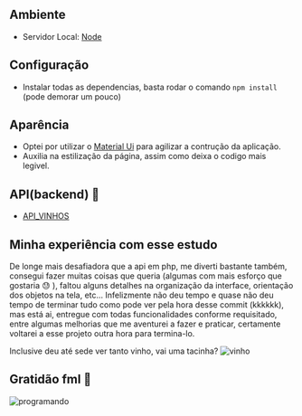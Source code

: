 ## Ambiente
   - Servidor Local: [Node](https://nodejs.org/en/download/)

## Configuração
   - Instalar todas as dependencias, basta rodar o comando ``` npm install ``` (pode demorar um pouco)
   
## Aparência
   - Optei por utilizar o [Material Ui](https://material-ui.com) para agilizar a contrução da aplicação.
   - Auxilia na estilização da página, assim como deixa o codigo mais legivel.

## API(backend) 👾
   - [API_VINHOS](https://github.com/Xeubaka/api_vinhos)

## Minha experiência com esse estudo

De longe mais desafiadora que a api em php, me diverti bastante também, consegui fazer muitas coisas que queria (algumas com mais esforço que gostaria :sweat: ), faltou alguns detalhes na organização da interface, orientação dos objetos na tela, etc... Infelizmente não deu tempo e quase não deu tempo de terminar tudo como pode ver pela hora desse commit (kkkkkk), mas está ai, entregue com todas funcionalidades conforme requisitado, entre algumas melhorias que me aventurei a fazer e praticar, certamente voltarei a esse projeto outra hora para termina-lo.

Inclusive deu até sede ver tanto vinho, vai uma tacinha?
![vinho](https://www.elle.pt/2016/wp-content/uploads/2018/09/vinho.gif)

## Gratidão fml 🙏
![programando](https://i0.wp.com/terminaldeinformacao.com/wp-content/uploads/2020/05/it_crowd.gif?resize=500%2C272&ssl=1)
